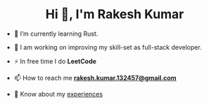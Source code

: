 <h1 align="center">Hi 👋, I'm Rakesh Kumar</h1>

-   🔭 I’m currently learning Rust. 

-   🌱 I am working on improving my skill-set as full-stack developer.

-   ⚡ In free time I do **LeetCode**

-   📫 How to reach me **rakesh.kumar.132457@gmail.com**

-   📄 Know about my [experiences]( https://drive.google.com/file/d/1HKAXnEOIvo7mV8RChWhFqvSW0tbUZeFb/view?usp=share_link)

